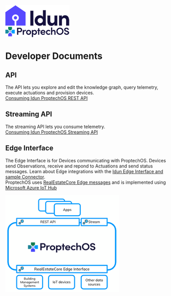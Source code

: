 ![Idun logo](images/Idun-logotype-ex.png)  
![ProptechOS logo](images/ProptechOS-logotype-ex.png)

# Developer Documents


## API
The API lets you explore and edit the knowledge graph, query telemetry, execute actuations and provision devices.  
[Consuming Idun ProptechOS REST API](ProptechOS-Api)

## Streaming API
The streaming API lets you consume telemetry.  
[Consuming Idun ProptechOS Streaming API](ProptechOS-Streaming-Api)

## Edge Interface
The Edge Interface is for Devices communicating with ProptechOS. Devices send Observations, receive and repond to Actuations and send status messages.
Learn about Edge integrations with the [Idun Edge Interface and sample Connector](ProptechOS-Edge-Interface).  
ProptechOS uses [RealEstateCore Edge messages](https://github.com/RealEstateCore/rec/tree/master/api/edge_messages) and is implemented using [Microsoft Azure IoT Hub](https://azure.microsoft.com/en-us/services/iot-hub/)

![ProptechOS logo](images/p8s_overview.png)
